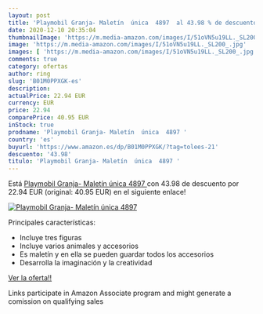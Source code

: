 ```yaml
---
layout: post
title: 'Playmobil Granja- Maletín  única  4897  al 43.98 % de descuento'
date: 2020-12-10 20:35:04
thumbnailImage: 'https://m.media-amazon.com/images/I/51oVN5u19LL._SL200_.jpg'
image: 'https://m.media-amazon.com/images/I/51oVN5u19LL._SL200_.jpg'
images: [ 'https://m.media-amazon.com/images/I/51oVN5u19LL._SL200_.jpg' ]
comments: true
category: ofertas
author: ring
slug: 'B01M0PPXGK-es'
description:
actualPrice: 22.94 EUR
currency: EUR
price: 22.94
comparePrice: 40.95 EUR
inStock: true
prodname: 'Playmobil Granja- Maletín  única  4897 '
country: 'es'
buyurl: 'https://www.amazon.es/dp/B01M0PPXGK/?tag=tolees-21'
descuento: '43.98'
titulo: 'Playmobil Granja- Maletín  única  4897 '
---
```


Está [Playmobil Granja- Maletín  única  4897 ](https://www.amazon.es/dp/B01M0PPXGK/?tag=tolees-21) con 43.98 de descuento por 22.94 EUR (original: 40.95 EUR) en el siguiente enlace!

[![Playmobil Granja- Maletín  única  4897 ](https://m.media-amazon.com/images/I/51oVN5u19LL._SL200_.jpg)](https://www.amazon.es/dp/B01M0PPXGK/?tag=tolees-21)

Principales características:

- Incluye tres figuras
- Incluye varios animales y accesorios
- Es maletín y en ella se pueden guardar todos los accesorios
- Desarrolla la imaginación y la creatividad

[Ver la oferta!!](https://www.amazon.es/dp/B01M0PPXGK/?tag=tolees-21)

Links participate in Amazon Associate program and might generate a comission on qualifying sales


